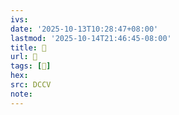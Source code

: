 ```yaml
---
ivs:
date: '2025-10-13T10:28:47+08:00'
lastmod: '2025-10-14T21:46:45-08:00'
title: 􄕯
url: 􄕯
tags: [𣣸]
hex: 
src: DCCV
note:
---
```

